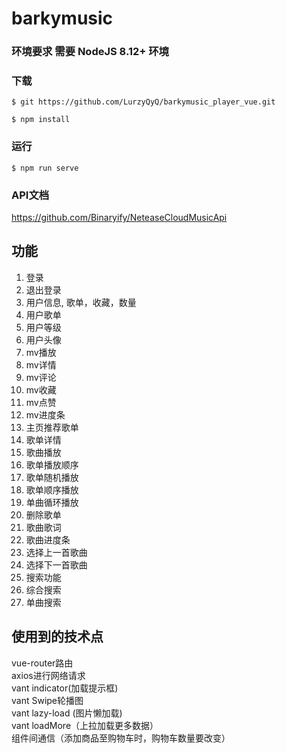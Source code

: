 # barkymusic

### 环境要求 需要 NodeJS 8.12+ 环境

### 下载

```
$ git https://github.com/LurzyQyQ/barkymusic_player_vue.git

$ npm install
```

### 运行
```
$ npm run serve
```

### API文档

https://github.com/Binaryify/NeteaseCloudMusicApi

## 功能
1. 登录
2. 退出登录
3. 用户信息, 歌单，收藏，数量   
4. 用户歌单   
5. 用户等级  
6. 用户头像  
7. mv播放  
8. mv详情   
9. mv评论  
10. mv收藏  
11. mv点赞  
12. mv进度条  
13. 主页推荐歌单  
14. 歌单详情  
15. 歌曲播放  
16. 歌单播放顺序   
17. 歌单随机播放  
18. 歌单顺序播放  
19. 单曲循环播放  
20. 删除歌单
21. 歌曲歌词  
22. 歌曲进度条  
23. 选择上一首歌曲  
24. 选择下一首歌曲  
25. 搜索功能  
26. 综合搜索  
27. 单曲搜索   

## 使用到的技术点

vue-router路由  
axios进行网络请求    
vant indicator(加载提示框)  
vant Swipe轮播图  
vant lazy-load (图片懒加载)  
vant loadMore（上拉加载更多数据）  
组件间通信（添加商品至购物车时，购物车数量要改变）  
